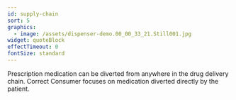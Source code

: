 ```yaml
---
id: supply-chain
sort: 5
graphics:
  - image: /assets/dispenser-demo.00_00_33_21.Still001.jpg
widget: quoteBlock
effectTimeout: 0
fontSize: standard
---
```

Prescription medication can be diverted from anywhere in the drug delivery chain. Correct Consumer focuses on medication diverted directly by the patient.
